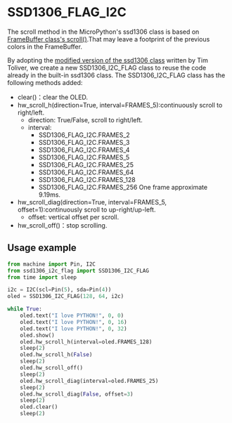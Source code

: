 # SSD1306_FLAG_I2C

The scroll method in the MicroPython's ssd1306 class is based on [FrameBuffer class's scroll()](https://docs.micropython.org/en/v1.15/library/framebuf.html#framebuf.FrameBuffer.scroll).That may leave a footprint of the previous colors in the FrameBuffer.

By adopting the [modified version of the ssd1306 class](https://github.com/timotet/SSD1306/blob/master/ssd1306.py) written by Tim Toliver, we create a new SSD1306_I2C_FLAG class to reuse the code already in the built-in ssd1306 class. The SSD1306_I2C_FLAG class has the following methods added:

- clear()：clear the OLED.
- hw_scroll_h(direction=True, interval=FRAMES_5):continuously scroll to right/left.
    - direction: True/False, scroll to right/left.
    - interval:
        - SSD1306_FLAG_I2C.FRAMES_2
        - SSD1306_FLAG_I2C.FRAMES_3
        - SSD1306_FLAG_I2C.FRAMES_4
        - SSD1306_FLAG_I2C.FRAMES_5
        - SSD1306_FLAG_I2C.FRAMES_25
        - SSD1306_FLAG_I2C.FRAMES_64
        - SSD1306_FLAG_I2C.FRAMES_128
        - SSD1306_FLAG_I2C.FRAMES_256
        One frame approximate 9.19ms. 
- hw_scroll_diag(direction=True, interval=FRAMES_5, offset=1):continuously scroll to up-right/up-left.
    - offset: vertical offset per scroll.
- hw_scroll_off()：stop scrolling.

## Usage example

```python
from machine import Pin, I2C
from ssd1306_i2c_flag import SSD1306_I2C_FLAG
from time import sleep

i2c = I2C(scl=Pin(5), sda=Pin(4))
oled = SSD1306_I2C_FLAG(128, 64, i2c)

while True:
    oled.text("I love PYTHON!", 0, 0)
    oled.text("I love PYTHON!", 0, 16)
    oled.text("I love PYTHON!", 0, 32)
    oled.show()
    oled.hw_scroll_h(interval=oled.FRAMES_128)
    sleep(2)
    oled.hw_scroll_h(False)
    sleep(2)
    oled.hw_scroll_off()
    sleep(2)
    oled.hw_scroll_diag(interval=oled.FRAMES_25)
    sleep(2)
    oled.hw_scroll_diag(False, offset=3)
    sleep(2)
    oled.clear()
    sleep(2)
```
